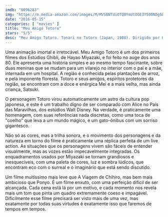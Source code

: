 ```yaml
---
imdb: "0096283"
img: "https://m.media-amazon.com/images/M/MV5BNTdiOTQ0YmUtOGE3YS00NDg5LWI3YTEtNDAxZmE0MzRmZWM5L2ltYWdlXkEyXkFqcGdeQXVyNTAyODkwOQ@@._V1_SY150_CR4,0,101,150_.jpg"
date: "2016-05-15"
categories: [ "movies" ]
title: "Meu Amigo Totoro"
stars: "5/5"
desc: "Meu Amigo Totoro. Tonari no Totoro (Japan, 1988). Dirigido por Hayao Miyazaki. Escrito por Hayao Miyazaki. Com Chika Sakamoto, Hitoshi Takagi, Noriko Hidaka, Shigesato Itoi, Tanie Kitabayashi, Toshiyuki Amagasa, Naoki Tatsuta, Frank Welker, Lea Salonga."
---
```

Uma animação imortal e irretocável. Meu Amigo Totoro é um dos primeiros filmes dos Estúdios Ghibli, de Hayao Miyazaki, e foi feito no auge dos anos 80. Ele apresenta uma história simples e ao mesmo tempo fascinante, sobre duas meninas que se mudam para um vilarejo no interior com o pai e a mãe, internada em um hospital. A região é conhecida pelas plantações de arroz, e pela imponente floresta. Totoro e seus amigos, espíritos protetores da região, se encontram com a doce e enérgica Mei e a mais velha, mas ainda criança, Satsuki.

O personagem Totoro virou automaticamente um astro da cultura pop japonesa, e este é um trabalho digno de ser comparado com Alice no País das Maravilhas, dos estúdios Walt Disney. Na verdade, é praticamente uma homenagem, com suas referências nada discretas, como uma toca de "coelho" que leva a um mundo mágico, e um gato-ônibus com um sorriso gigantesco.

Não só as cores, mas a trilha sonora, e o movimento dos personagens e da natureza em torno do filme é praticamente uma réplica perfeita de um live action. As situações que os personagens vivem são fáceis de entender visualmente, mas as vozes estão impecavelmente integradas. Os enquadramentos usados por Miyazaki se tornam grandiosos e inesquecíveis, com uma paleta de cores, luz e sombra lúdicos, que encontram eco com o surreal e o imaginário que está sendo discutido.

Um filme muitíssimo mais leve que A Viagem de Chihiro, mas bem mais ambicioso que Ponyo. É um filme enxuto, com uma perfeição difícil de ser alcançada. Cada cena está lá por um motivo, e cada momento nos revela mais um tom que pinta um quadro extremamente coeso e impagável. Dificilmente esse filme precisará ser visto mais de uma vez, mas exatamente por todas suas virtudes é exatamente isso que faremos de tempos em tempos.
